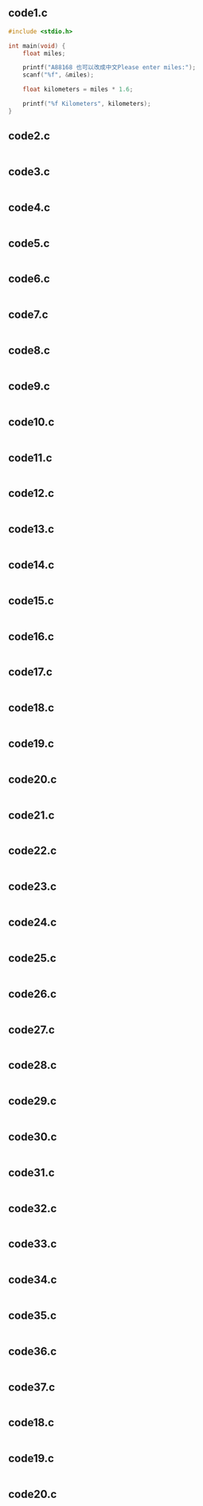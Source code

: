 ## code1.c
```c
#include <stdio.h>

int main(void) {
	float miles;

	printf("A88168 也可以改成中文Please enter miles:");
	scanf("%f", &miles);

	float kilometers = miles * 1.6;

	printf("%f Kilometers", kilometers);
}

```
## code2.c
```

```


## code3.c
```

```
## code4.c
```

```
## code5.c
```

```
## code6.c
```

```
## code7.c
```

```

## code8.c
```

```
## code9.c
```

```
## code10.c
```

```
## code11.c
```

```

## code12.c
```

```


## code13.c
```

```
## code14.c
```

```
## code15.c
```

```
## code16.c
```

```
## code17.c
```

```

## code18.c
```

```
## code19.c
```

```
## code20.c
```

```

## code21.c
```

```

## code22.c
```

```


## code23.c
```

```
## code24.c
```

```
## code25.c
```

```
## code26.c
```

```
## code27.c
```

```

## code28.c
```

```
## code29.c
```

```
## code30.c
```

```

## code31.c
```

```

## code32.c
```

```


## code33.c
```

```
## code34.c
```

```
## code35.c
```

```
## code36.c
```

```
## code37.c
```

```

## code18.c
```

```
## code19.c
```

```
## code20.c
```

```

